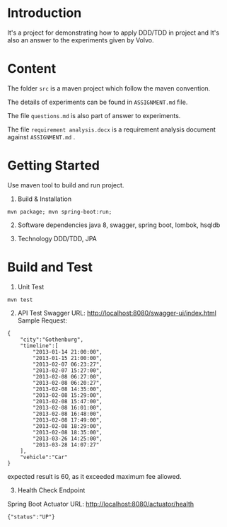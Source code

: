 # Introduction 

It's a project for demonstrating how to apply DDD/TDD in project and It's also an answer to the experiments given by Volvo.

# Content

The folder `src` is a maven project which follow the maven convention.

The details of experiments can be found in `ASSIGNMENT.md` file.

The file `questions.md` is also part of answer to experiments.

The file `requirement analysis.docx` is a requirement analysis document against `ASSIGNMENT.md` .

# Getting Started

Use maven tool to build and run project.

1.	Build & Installation
~~~
mvn package; mvn spring-boot:run;
~~~

2.	Software dependencies
java 8, swagger, spring boot, lombok, hsqldb

3.  Technology
DDD/TDD, JPA

# Build and Test

1. Unit Test
~~~
mvn test
~~~

2. API Test
Swagger URL: <http://localhost:8080/swagger-ui/index.html>
Sample Request:
~~~
{
    "city":"Gothenburg",
    "timeline":[
        "2013-01-14 21:00:00",
        "2013-01-15 21:00:00",
        "2013-02-07 06:23:27",
        "2013-02-07 15:27:00",
        "2013-02-08 06:27:00",
        "2013-02-08 06:20:27",
        "2013-02-08 14:35:00",
        "2013-02-08 15:29:00",
        "2013-02-08 15:47:00",
        "2013-02-08 16:01:00",
        "2013-02-08 16:48:00",
        "2013-02-08 17:49:00",
        "2013-02-08 18:29:00",
        "2013-02-08 18:35:00",
        "2013-03-26 14:25:00",
        "2013-03-28 14:07:27"
    ],
    "vehicle":"Car"
}
~~~
expected result is 60, as it exceeded maximum fee allowed.

3. Health Check Endpoint

  Spring Boot Actuator URL: <http://localhost:8080/actuator/health>

~~~
{"status":"UP"}
~~~

